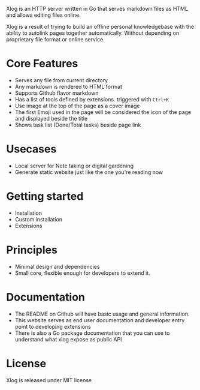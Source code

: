 Xlog is an HTTP server written in Go that serves markdown files as HTML and allows editing files online. 

Xlog is a result of trying to build an offline personal knowledgebase with the ability to autolink pages together automatically. Without depending on proprietary file format or online service. 

# Core Features

- Serves any file from current directory
- Any markdown is rendered to HTML format
- Supports Github flavor markdown
- Has a list of tools defined by extensions. triggered with `Ctrl+K`
- Use image at the top of the page as a cover image
- The first Emoji used in the page will be considered the icon of the page and displayed beside the title
- Shows task list (Done/Total tasks) beside page link

# Usecases

- Local server for Note taking or digital gardening
- Generate static website just like the one you're reading now

# Getting started 

- Installation
- Custom installation
- Extensions

# Principles

* Minimal design and dependencies
* Small core, flexible enough for developers to extend it.

# Documentation

- The README on Github will have basic usage and general information.
- This website serves as end user documentation and developer entry point to developing extensions
- There is also a Go package documentation that you can use to understand what xlog expose as public API 

# License

Xlog is released under MIT license